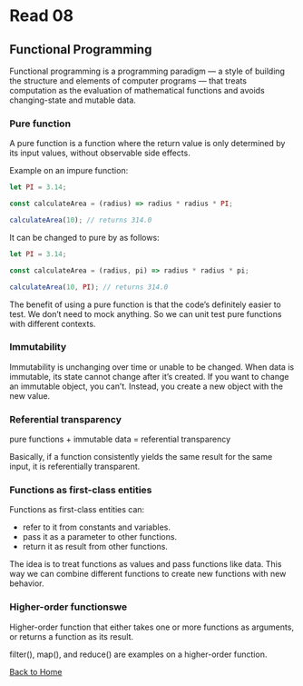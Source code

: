 # Read 08

## Functional Programming

Functional programming is a programming paradigm — a style of building the structure and elements of computer programs — that treats computation as the evaluation of mathematical functions and avoids changing-state and mutable data.

### Pure function

A pure function is a function where the return value is only determined by its input values, without observable side effects.

Example on an impure function:

```js
let PI = 3.14;

const calculateArea = (radius) => radius * radius * PI;

calculateArea(10); // returns 314.0
```

It can be changed to pure by as follows:

```js
let PI = 3.14;

const calculateArea = (radius, pi) => radius * radius * pi;

calculateArea(10, PI); // returns 314.0
```

The benefit of using a pure function is that the code’s definitely easier to test. We don’t need to mock anything. So we can unit test pure functions with different contexts.

### Immutability

Immutability is unchanging over time or unable to be changed. When data is immutable, its state cannot change after it’s created. If you want to change an immutable object, you can’t. Instead, you create a new object with the new value.

### Referential transparency

pure functions + immutable data = referential transparency

Basically, if a function consistently yields the same result for the same input, it is referentially transparent.

### Functions as first-class entities

Functions as first-class entities can:

* refer to it from constants and variables.
* pass it as a parameter to other functions.
* return it as result from other functions.

The idea is to treat functions as values and pass functions like data. This way we can combine different functions to create new functions with new behavior.

### Higher-order functionswe

Higher-order function that either takes one or more functions as arguments, or returns a function as its result.

filter(), map(), and reduce() are examples on a higher-order function.

[Back to Home](README.md)